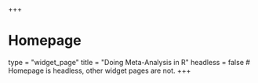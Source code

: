 +++
# Homepage
type = "widget_page"
title = "Doing Meta-Analysis in R"
headless = false  # Homepage is headless, other widget pages are not.
+++

